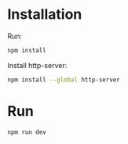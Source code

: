 # Installation

Run:
```bash
npm install
```

Install http-server:
```bash
npm install --global http-server
```

# Run

```bash
npm run dev
```
